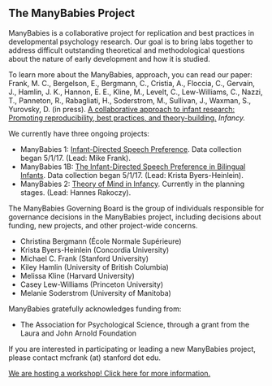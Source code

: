 ## The ManyBabies Project

ManyBabies is a collaborative project for replication and best practices in developmental psychology research. Our goal is to bring labs together to address difficult outstanding theoretical and methodological questions about the nature of early development and how it is studied.

To learn more about the ManyBabies, approach, you can read our paper:	Frank, M. C., Bergelson, E., Bergmann, C., Cristia, A., Floccia, C., Gervain, J., Hamlin, J. K., Hannon, E. E., Kline, M., Levelt, C., Lew-Williams, C., Nazzi, T., Panneton, R., Rabagliati, H., Soderstrom, M., Sullivan, J., Waxman, S., Yurovsky, D. (in press). [A collaborative approach to infant research: Promoting reproducibility, best practices, and theory-building.](https://osf.io/27b43/) _Infancy._

We currently have three ongoing projects:

+ ManyBabies 1: [Infant-Directed Speech Preference](https://osf.io/re95x/). Data collection began 5/1/17. (Lead: Mike Frank).
+ ManyBabies 1B: [The Infant-Directed Speech Preference in Bilingual Infants](https://osf.io/zauhq/). Data collection began 5/1/17. (Lead: Krista Byers-Heinlein).
+ ManyBabies 2: [Theory of Mind in Infancy](https://osf.io/jmuvd/). Currently in the planning stages. (Lead: Hannes Rakoczy). 

The ManyBabies Governing Board is the group of individuals responsible for governance decisions in the ManyBabies project, including decisions about funding, new projects, and other project-wide concerns.
+ Christina Bergmann (École Normale Supérieure)
+ Krista Byers-Heinlein (Concordia University)
+ Michael C. Frank (Stanford University)
+ Kiley Hamlin (University of British Columbia)
+ Melissa Kline (Harvard University)
+ Casey Lew-Williams (Princeton University)
+ Melanie Soderstrom (University of Manitoba)

ManyBabies gratefully acknowledges funding from: 
+ The Association for Psychological Science, through a grant from the Laura and John Arnold Foundation

If you are interested in participating or leading a new ManyBabies project, please contact mcfrank (at) stanford dot edu.

[We are hosting a workshop! Click here for more information.](CDSworkshop.md)
